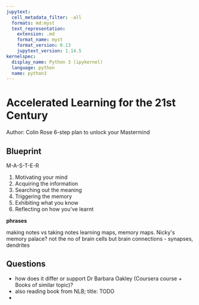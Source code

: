 ```yaml
---
jupytext:
  cell_metadata_filter: -all
  formats: md:myst
  text_representation:
    extension: .md
    format_name: myst
    format_version: 0.13
    jupytext_version: 1.14.5
kernelspec:
  display_name: Python 3 (ipykernel)
  language: python
  name: python3
---
```


# Accelerated Learning for the 21st Century

Author: Colin Rose
6-step plan to unlock your Mastermind

## Blueprint
M-A-S-T-E-R
1. Motivating your mind
1. Acquiring the information
1. Searching out the meaning
1. Triggering the memory
1. Exhibiting what you know
1. Reflecting on how you've learnt

**phrases**

making notes vs taking notes
learning maps, memory maps. Nicky's memory palace?
not the no of brain cells but brain connections - synapses, dendrites

## Questions

- how does it differ or support Dr Barbara Oakley (Coursera course + Books of similar topic)?
- also reading book from NLB; title: TODO
-
